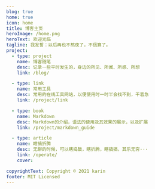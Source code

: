 ```yaml
---
blog: true
home: true
icon: home
title: 博客主页
heroImage: /home.png
heroText: 欢迎光临
tagline: 我发誓：以后再也不熬夜了，不信算了。
project:
  - type: project
    name: 博客随笔
    desc: 记录一些平时发生的，身边的所见、所闻、所感、所想
    link: /blog/

  - type: link
    name: 常用工具
    desc: 常用的在线工具网站，以便使用时一时半会找不到，干着急
    link: /project/link

  - type: book
    name: Markdown
    desc: Markdown的介绍，语法的使用及其效果的展示，以及扩展
    link: /project/markdown_guide

  - type: article
    name: 瞎搞折腾
    desc: 无聊的时候，可以瞎捣鼓，瞎折腾，瞎搞搞，其乐无穷···
    link: /operate/
    cover: 

copyrightText: Copyright © 2021 karin
footer: MIT Licensed
---
```

